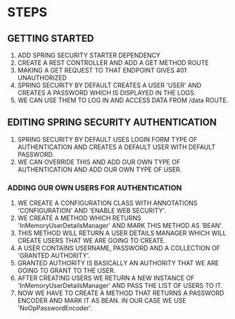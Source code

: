 # STEPS

## GETTING STARTED
1. ADD SPRING SECURITY STARTER DEPENDENCY
2. CREATE A REST CONTROLLER AND ADD A GET METHOD ROUTE
3. MAKING A GET REQUEST TO THAT ENDPOINT GIVES 401 UNAUTHORIZED
4. SPRING SECURITY BY DEFAULT CREATES A USER 'USER' AND CREATES A PASSWORD WHICH IS DISPLAYED IN THE LOGS.
5. WE CAN USE THEM TO LOG IN AND ACCESS DATA FROM /data ROUTE.

## EDITING SPRING SECURITY AUTHENTICATION
1. SPRING SECURITY BY DEFAULT USES LOGIN FORM TYPE OF AUTHENTICATION AND CREATES A DEFAULT USER WITH DEFAULT PASSWORD.
2. WE CAN OVERRIDE THIS AND ADD OUR OWN TYPE OF AUTHENTICATION AND ADD OUR OWN TYPE OF USER.

### ADDING OUR OWN USERS FOR AUTHENTICATION
1. WE CREATE A CONFIGURATION CLASS WITH ANNOTATIONS 'CONFIGURATION' AND 'ENABLE WEB SECURITY'.
2. WE CREATE A METHOD WHICH RETURNS 'InMemoryUserDetailsManager' AND MARK THIS METHOD AS 'BEAN'.
3. THIS METHOD WILL RETURN A USER DETAILS MANAGER WHICH WILL CREATE USERS THAT WE ARE GOING TO CREATE.
4. A USER CONTAINS USERNAME, PASSWORD AND A COLLECTION OF 'GRANTED AUTHORITY'. 
5. GRANTED AUTHORITY IS BASICALLY AN AUTHORITY THAT WE ARE GOING TO GRANT TO THE USER.
6. AFTER CREATING USERS WE RETURN A NEW INSTANCE OF 'InMemoryUserDetailsManager' AND PASS THE LIST OF USERS TO IT.
7. NOW WE HAVE TO CREATE A METHOD THAT RETURNS A PASSWORD ENCODER AND MARK IT AS BEAN. IN OUR CASE WE USE 'NoOpPasswordEncoder'.
